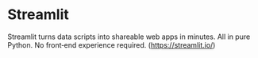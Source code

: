 # Streamlit 
Streamlit turns data scripts into shareable web apps in minutes.
All in pure Python. No front‑end experience required. (https://streamlit.io/)